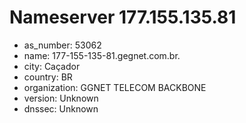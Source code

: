 # Nameserver 177.155.135.81

* as_number: 53062
* name: 177-155-135-81.gegnet.com.br.
* city: Caçador
* country: BR
* organization: GGNET TELECOM BACKBONE
* version: Unknown
* dnssec: Unknown
